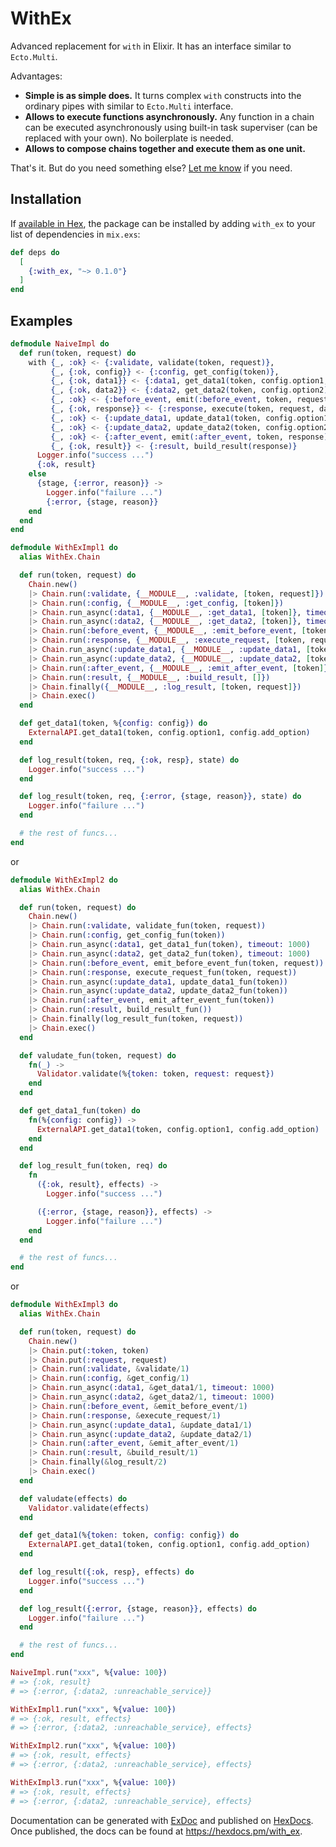 # WithEx

Advanced replacement for `with` in Elixir. It has an interface similar to `Ecto.Multi`.

Advantages:

- **Simple is as simple does.** It turns complex `with` constructs into the ordinary pipes with similar to `Ecto.Multi` interface.
- **Allows to execute functions asynchronously.** Any function in a chain can be executed asynchronously using built-in task superviser (can be replaced with your own). No boilerplate is needed.
- **Allows to compose chains together and execute them as one unit.**

That's it. But do you need something else? [Let me know](https://github.com/undr/with_ex/issues) if you need.

## Installation

If [available in Hex](https://hex.pm/docs/publish), the package can be installed
by adding `with_ex` to your list of dependencies in `mix.exs`:

```elixir
def deps do
  [
    {:with_ex, "~> 0.1.0"}
  ]
end
```

## Examples

```elixir
defmodule NaiveImpl do
  def run(token, request) do
    with {_, :ok} <- {:validate, validate(token, request)},
         {_, {:ok, config}} <- {:config, get_config(token)},
         {_, {:ok, data1}} <- {:data1, get_data1(token, config.option1, config.add_option)},
         {_, {:ok, data2}} <- {:data2, get_data2(token, config.option2)},
         {_, :ok} <- {:before_event, emit(:before_event, token, request, data1, data2, config)},
         {_, {:ok, response}} <- {:response, execute(token, request, data1, data2, config)},
         {_, :ok} <- {:update_data1, update_data1(token, config.option1, config.add_option, response.data1)},
         {_, :ok} <- {:update_data2, update_data2(token, config.option2, response.data2)},
         {_, :ok} <- {:after_event, emit(:after_event, token, response)},
         {_, {:ok, result}} <- {:result, build_result(response)}
      Logger.info("success ...")
      {:ok, result}
    else
      {stage, {:error, reason}} ->
        Logger.info("failure ...")
        {:error, {stage, reason}}
    end
  end
end
```

```elixir
defmodule WithExImpl1 do
  alias WithEx.Chain

  def run(token, request) do
    Chain.new()
    |> Chain.run(:validate, {__MODULE__, :validate, [token, request]})
    |> Chain.run(:config, {__MODULE__, :get_config, [token]})
    |> Chain.run_async(:data1, {__MODULE__, :get_data1, [token]}, timeout: 1000)
    |> Chain.run_async(:data2, {__MODULE__, :get_data2, [token]}, timeout: 1000)
    |> Chain.run(:before_event, {__MODULE__, :emit_before_event, [token, request]})
    |> Chain.run(:response, {__MODULE__, :execute_request, [token, request]})
    |> Chain.run_async(:update_data1, {__MODULE__, :update_data1, [token]})
    |> Chain.run_async(:update_data2, {__MODULE__, :update_data2, [token]})
    |> Chain.run(:after_event, {__MODULE__, :emit_after_event, [token]})
    |> Chain.run(:result, {__MODULE__, :build_result, []})
    |> Chain.finally({__MODULE__, :log_result, [token, request]})
    |> Chain.exec()
  end

  def get_data1(token, %{config: config}) do
    ExternalAPI.get_data1(token, config.option1, config.add_option)
  end

  def log_result(token, req, {:ok, resp}, state) do
    Logger.info("success ...")
  end

  def log_result(token, req, {:error, {stage, reason}}, state) do
    Logger.info("failure ...")
  end

  # the rest of funcs...
end
```

or

```elixir
defmodule WithExImpl2 do
  alias WithEx.Chain

  def run(token, request) do
    Chain.new()
    |> Chain.run(:validate, validate_fun(token, request))
    |> Chain.run(:config, get_config_fun(token))
    |> Chain.run_async(:data1, get_data1_fun(token), timeout: 1000)
    |> Chain.run_async(:data2, get_data2_fun(token), timeout: 1000)
    |> Chain.run(:before_event, emit_before_event_fun(token, request))
    |> Chain.run(:response, execute_request_fun(token, request))
    |> Chain.run_async(:update_data1, update_data1_fun(token))
    |> Chain.run_async(:update_data2, update_data2_fun(token))
    |> Chain.run(:after_event, emit_after_event_fun(token))
    |> Chain.run(:result, build_result_fun())
    |> Chain.finally(log_result_fun(token, request))
    |> Chain.exec()
  end

  def valudate_fun(token, request) do
    fn(_) ->
      Validator.validate(%{token: token, request: request})
    end
  end

  def get_data1_fun(token) do
    fn(%{config: config}) ->
      ExternalAPI.get_data1(token, config.option1, config.add_option)
    end
  end

  def log_result_fun(token, req) do
    fn
      ({:ok, result}, effects) ->
        Logger.info("success ...")

      ({:error, {stage, reason}}, effects) ->
        Logger.info("failure ...")
    end
  end

  # the rest of funcs...
end
```
or

```elixir
defmodule WithExImpl3 do
  alias WithEx.Chain

  def run(token, request) do
    Chain.new()
    |> Chain.put(:token, token)
    |> Chain.put(:request, request)
    |> Chain.run(:validate, &validate/1)
    |> Chain.run(:config, &get_config/1)
    |> Chain.run_async(:data1, &get_data1/1, timeout: 1000)
    |> Chain.run_async(:data2, &get_data2/1, timeout: 1000)
    |> Chain.run(:before_event, &emit_before_event/1)
    |> Chain.run(:response, &execute_request/1)
    |> Chain.run_async(:update_data1, &update_data1/1)
    |> Chain.run_async(:update_data2, &update_data2/1)
    |> Chain.run(:after_event, &emit_after_event/1)
    |> Chain.run(:result, &build_result/1)
    |> Chain.finally(&log_result/2)
    |> Chain.exec()
  end

  def valudate(effects) do
    Validator.validate(effects)
  end

  def get_data1(%{token: token, config: config}) do
    ExternalAPI.get_data1(token, config.option1, config.add_option)
  end

  def log_result({:ok, resp}, effects) do
    Logger.info("success ...")
  end

  def log_result({:error, {stage, reason}}, effects) do
    Logger.info("failure ...")
  end

  # the rest of funcs...
end
```

```elixir
NaiveImpl.run("xxx", %{value: 100})
# => {:ok, result}
# => {:error, {:data2, :unreachable_service}}

WithExImpl1.run("xxx", %{value: 100})
# => {:ok, result, effects}
# => {:error, {:data2, :unreachable_service}, effects}

WithExImpl2.run("xxx", %{value: 100})
# => {:ok, result, effects}
# => {:error, {:data2, :unreachable_service}, effects}

WithExImpl3.run("xxx", %{value: 100})
# => {:ok, result, effects}
# => {:error, {:data2, :unreachable_service}, effects}
```

Documentation can be generated with [ExDoc](https://github.com/elixir-lang/ex_doc)
and published on [HexDocs](https://hexdocs.pm). Once published, the docs can
be found at <https://hexdocs.pm/with_ex>.

